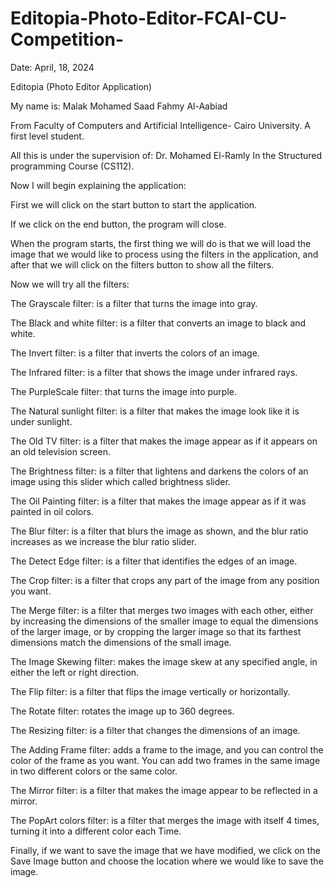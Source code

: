 # Editopia-Photo-Editor-FCAI-CU-Competition-
Date: April, 18, 2024

Editopia (Photo Editor Application) 

My name is: Malak Mohamed Saad Fahmy Al-Aabiad 

From Faculty of Computers and Artificial Intelligence- Cairo University. 
A first level student. 

All this is under the supervision of: Dr. Mohamed El-Ramly
In the Structured programming Course (CS112).

Now I will begin explaining the application:

First we will click on the start button to start the application.

If we click on the end button, the program will close.

When the program starts, the first thing we will do is that we will load the image that we would like to process using the filters in the application, and after that we will click on the filters button to show all the filters. 

Now we will try all the filters:

The Grayscale filter: is a filter that turns the image into gray. 

The Black and white filter: is a filter that converts an image to black and white. 

The Invert filter: is a filter that inverts the colors of an image. 

The Infrared filter: is a filter that shows the image under infrared rays. 

The PurpleScale filter: that turns the image into purple. 

The Natural sunlight filter: is a filter that makes the image look like it is under sunlight. 

The Old TV filter: is a filter that makes the image appear as if it appears on an old television screen. 

The Brightness filter: is a filter that lightens and darkens the colors of an image using this slider which called brightness slider. 

The Oil Painting filter: is a filter that makes the image appear as if it was painted in oil colors. 

The Blur filter: is a filter that blurs the image as shown, and the blur ratio increases as we increase the blur ratio slider. 

The Detect Edge filter: is a filter that identifies the edges of an image. 

The Crop filter: is a filter that crops any part of the image from any position you want. 

The Merge filter: is a filter that merges two images with each other, either by increasing the dimensions of the smaller image to equal the dimensions of the larger image, or by cropping the larger image so that its farthest dimensions match the dimensions of the small image.

The Image Skewing filter: makes the image skew at any specified angle, in either the left or right direction. 

The Flip filter: is a filter that flips the image vertically or horizontally.

The Rotate filter: rotates the image up to 360 degrees. 


The Resizing filter: is a filter that changes the dimensions of an image. 

The Adding Frame filter: adds a frame to the image, and you can control the color of the frame as you want. You can add two frames in the same image in two different colors or the same color.

The Mirror filter: is a filter that makes the image appear to be reflected in a mirror. 

The PopArt colors filter: is a filter that merges the image with itself 4 times, turning it into a different color each Time.

Finally, if we want to save the image that we have modified, we click on the Save Image button and choose the location where we would like to save the image.
